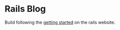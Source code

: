 # Rails Blog

Build following the [getting started](https://guides.rubyonrails.org/getting_started.html) on the rails website.
